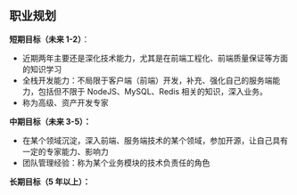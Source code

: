
## 职业规划

**短期目标（未来 1-2）**：

- 近期两年主要还是深化技术能力，尤其是在前端工程化、前端质量保证等方面的知识学习
- 全栈开发能力：不局限于客户端（前端）开发，补充、强化自己的服务端能力，包括但不限于 NodeJS、MySQL、Redis 相关的知识，深入业务。
- 称为高级、资产开发专家

**中期目标（未来 3-5）：**

- 在某个领域沉淀，深入前端、服务端技术的某个领域，参加开源，让自己具有一定的专家能力、影响力
- 团队管理经验：称为某个业务模块的技术负责任的角色

**长期目标（5 年以上）：**


